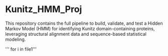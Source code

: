 # Kunitz_HMM_Proj
This repository contains the full pipeline to build, validate, and test a Hidden Markov Model (HMM) for identifying Kunitz domain-containing proteins, leveraging structural alignment data and sequence-based statistical modeling.

''' for i in file1'''
